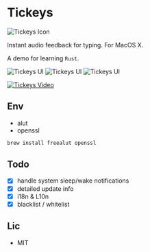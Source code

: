 # Tickeys
![Tickeys Icon](https://raw.githubusercontent.com/yingDev/Tickeys/master/.readme_images/icon.png)


Instant audio feedback for typing. For MacOS X. 

A demo for learning `Rust`.

![Tickeys UI](http://ww4.sinaimg.cn/mw690/8cc88963gw1f07l16wpz3j20lj0j8mzo.jpg)
![Tickeys UI](http://ww4.sinaimg.cn/mw690/8cc88963gw1f07l16wpz3j20lj0j8mzo.jpg)
![Tickeys UI](http://ww2.sinaimg.cn/mw690/8cc88963gw1f07l168crrj20i70gf406.jpg)


[![Tickeys Video](https://raw.githubusercontent.com/yingDev/Tickeys/master/.readme_images/video_thumb.png)](https://www.youtube.com/watch?v=XeqA-LU5IWg) 

## Env
* alut
* openssl
```sh
brew install freealut openssl
```

## Todo
- [x] handle system sleep/wake notifications
- [x] detailed update info
- [x] i18n & L10n
- [x] blacklist / whitelist

## Lic
* MIT
